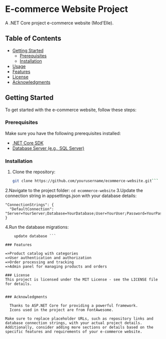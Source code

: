 # E-commerce Website Project

A .NET Core project e-commerce website (Mod'Elle).

## Table of Contents

- [Getting Started](#getting-started)
  - [Prerequisites](#prerequisites)
  - [Installation](#installation)
- [Usage](#usage)
- [Features](#features)
- [License](#license)
- [Acknowledgments](#acknowledgments)

## Getting Started

To get started with the e-commerce website, follow these steps:

### Prerequisites

Make sure you have the following prerequisites installed:

- [.NET Core SDK](https://dotnet.microsoft.com/download)
- [Database Server (e.g., SQL Server)](https://www.microsoft.com/en-us/sql-server/sql-server-downloads)

### Installation

1. Clone the repository:

   ```bash
   git clone https://github.com/yourusername/ecommerce-website.git```
2.Navigate to the project folder:
   ```cd ecommerce-website```
3.Update the connection string in appsettings.json with your database details:
```
"ConnectionStrings": {
  "DefaultConnection": "Server=YourServer;Database=YourDatabase;User=YourUser;Password=YourPassword;"
}
```
4.Run the database migrations:
``` add migration NewDb
    update database ```

### Features

=>Product catalog with categories
=>User authentication and authorization
=>Order processing and tracking
=>Admin panel for managing products and orders

### License
This project is licensed under the MIT License - see the LICENSE file for details.


### Acknowledgments

  Thanks to ASP.NET Core for providing a powerful framework.
  Icons used in the project are from FontAwesome.

Make sure to replace placeholder URLs, such as repository links and database connection strings, with your actual project details. Additionally, consider adding more sections or details based on the specific features and requirements of your e-commerce website.
